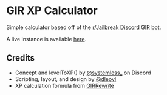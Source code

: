 # GIR XP Calculator
Simple calculator based off of the [r/Jailbreak Discord](https;//discord.gg/jb) [GIR](https://github.com/DiscordGIR/GIRRewrite) bot.

A live instance is available [here](https://risingglitch.github.io/GIR-Xp-calculator-/).

## Credits
- Concept and levelToXP() by [@systemless_](https://github.com/risingglitch) on Discord
- Scripting, layout, and design by [@dleovl](https://github.com/dleovl)
- XP calculation formula from [GIRRewrite](https://github.com/DiscordGIR/GIRRewrite)
